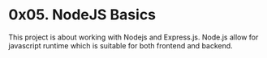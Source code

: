 # 0x05. NodeJS Basics

This project is about working with Nodejs and Express.js. Node.js allow for javascript runtime which is
suitable for both frontend and backend.


